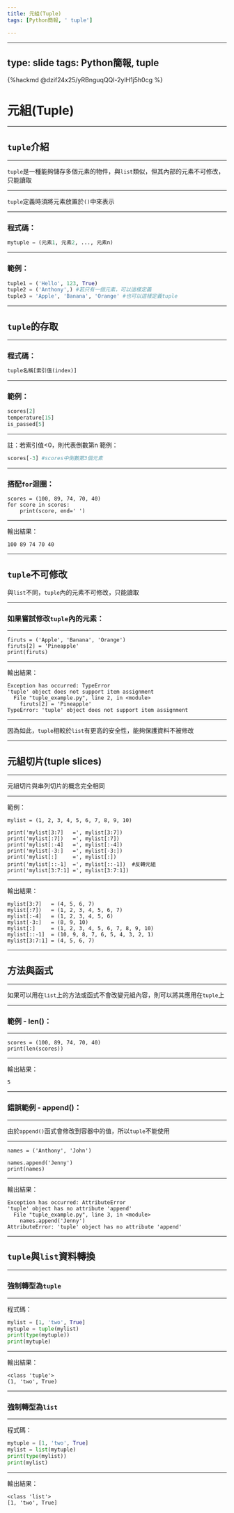 ```yaml
---
title: 元組(Tuple)
tags: [Python簡報, ' tuple']

---
```


---
type: slide
tags: Python簡報, tuple
---

{%hackmd @dzif24x25/yRBnguqQQl-2ylH1j5h0cg %}

# 元組(Tuple)

---

## `tuple`介紹

---

`tuple`是一種能夠儲存多個元素的物件，與`list`類似，但其內部的元素不可修改，只能讀取

---

`tuple`定義時須將元素放置於`()`中來表示

---

### 程式碼：

```python
mytuple = (元素1, 元素2, ..., 元素n)
```

---

### 範例：

```python
tuple1 = ('Hello', 123, True)
tuple2 = ('Anthony',) #若只有一個元素，可以這樣定義
tuple3 = 'Apple', 'Banana', 'Orange' #也可以這樣定義tuple
```

---

## `tuple`的存取

---

### 程式碼：
```python
tuple名稱[索引值(index)]
```

---

### 範例：
```python
scores[2]
temperature[15]
is_passed[5]
```

---

註：若索引值<0，則代表倒數第n
範例：
```python
scores[-3] #scores中倒數第3個元素
```

---

### 搭配`for`迴圈：
```python=
scores = (100, 89, 74, 70, 40)
for score in scores:
    print(score, end=' ')
```

---

輸出結果：

```
100 89 74 70 40 
```

---

## `tuple`不可修改

與`list`不同，`tuple`內的元素不可修改，只能讀取

---

### 如果嘗試修改`tuple`內的元素：

---

```python=
firuts = ('Apple', 'Banana', 'Orange')
firuts[2] = 'Pineapple'
print(firuts)
```

---

輸出結果：

```
Exception has occurred: TypeError
'tuple' object does not support item assignment
  File "tuple_example.py", line 2, in <module>
    firuts[2] = 'Pineapple'
TypeError: 'tuple' object does not support item assignment
```

---

因為如此，`tuple`相較於`list`有更高的安全性，能夠保護資料不被修改

---

## 元組切片(tuple slices)

---

元組切片與串列切片的概念完全相同

---

範例：
```python=
mylist = (1, 2, 3, 4, 5, 6, 7, 8, 9, 10)

print('mylist[3:7]   =', mylist[3:7])
print('mylist[:7])   =', mylist[:7])
print('mylist[:-4]   =', mylist[:-4])
print('mylist[-3:]   =', mylist[-3:])
print('mylist[:]     =', mylist[:])
print('mylist[::-1]  =', mylist[::-1])  #反轉元組
print('mylist[3:7:1] =', mylist[3:7:1])
```

---

輸出結果：
```
mylist[3:7]   = (4, 5, 6, 7)
mylist[:7])   = (1, 2, 3, 4, 5, 6, 7)
mylist[:-4]   = (1, 2, 3, 4, 5, 6)
mylist[-3:]   = (8, 9, 10)
mylist[:]     = (1, 2, 3, 4, 5, 6, 7, 8, 9, 10)
mylist[::-1]  = (10, 9, 8, 7, 6, 5, 4, 3, 2, 1)
mylist[3:7:1] = (4, 5, 6, 7)
```

---

## 方法與函式

---

如果可以用在`list`上的方法或函式不會改變元組內容，則可以將其應用在`tuple`上

---

### 範例 - len()：

---

```python=
scores = (100, 89, 74, 70, 40)
print(len(scores))
```

---

輸出結果：
```
5
```

---

### 錯誤範例 - append()：

---

由於`append()`函式會修改到容器中的值，所以`tuple`不能使用

---

```python=
names = ('Anthony', 'John')

names.append('Jenny')
print(names)
```

---

輸出結果：
```
Exception has occurred: AttributeError
'tuple' object has no attribute 'append'
  File "tuple_example.py", line 3, in <module>
    names.append('Jenny')
AttributeError: 'tuple' object has no attribute 'append'
```

---

## `tuple`與`list`資料轉換

---

### 強制轉型為`tuple`

---

程式碼：
```python
mylist = [1, 'two', True]
mytuple = tuple(mylist)
print(type(mytuple))
print(mytuple)
```

---

輸出結果：
```
<class 'tuple'>
(1, 'two', True)
```

---

### 強制轉型為`list`

---

程式碼：
```python
mytuple = [1, 'two', True]
mylist = list(mytuple)
print(type(mylist))
print(mylist)
```

---

輸出結果：
```
<class 'list'>
[1, 'two', True]
```